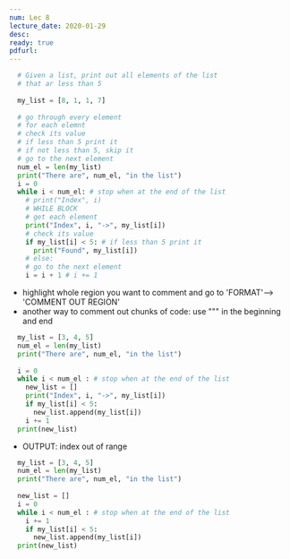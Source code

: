 ```yaml
---
num: Lec 8
lecture_date: 2020-01-29
desc:
ready: true
pdfurl:
---
```


```python
  # Given a list, print out all elements of the list
  # that ar less than 5
  
  my_list = [8, 1, 1, 7]
  
  # go through every element
  # for each elemnt
  # check its value
  # if less than 5 print it 
  # if not less than 5, skip it
  # go to the next element
  num_el = len(my_list)
  print("There are", num_el, "in the list")
  i = 0
  while i < num_el: # stop when at the end of the list
    # print("Index", i)
    # WHILE BLOCK
    # get each element
    print("Index", i, "->", my_list[i])
    # check its value
    if my_list[i] < 5: # if less than 5 print it 
      print("Found", my_list[i])
    # else: 
    # go to the next element
    i = i + 1 # i += 1
  ```
  
  * highlight whole region you want to comment and go to 'FORMAT'--> 'COMMENT OUT REGION'
  * another way to comment out chunks of code: use """ in the beginning and end
  
  ```python
    my_list = [3, 4, 5]
    num_el = len(my_list)
    print("There are", num_el, "in the list")
    
    i = 0
    while i < num_el : # stop when at the end of the list
      new_list = []
      print("Index", i, "->", my_list[i])
      if my_list[i] < 5:
        new_list.append(my_list[i])
      i += 1
    print(new_list)
  ```
  * OUTPUT: index out of range
  
  
  ```python
    my_list = [3, 4, 5]
    num_el = len(my_list)
    print("There are", num_el, "in the list")
    
    new_list = []
    i = 0
    while i < num_el : # stop when at the end of the list
      i += 1
      if my_list[i] < 5:
        new_list.append(my_list[i])
    print(new_list)
  ```

